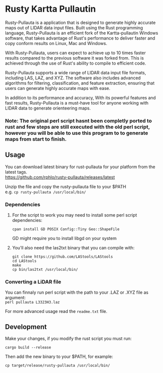 # Rusty Kartta Pullautin

Rusty-Pullauta is a application that is designed to generate highly accurate maps out of LIDAR data input files. Built using the Rust programming language, Rusty-Pullauta is an efficient fork of the Kartta-pullautin Windows software, that takes advantage of Rust's performance to deliver faster and copy conform results on Linux, Mac and Windows.

With Rusty-Pullauta, users can expect to achieve up to 10 times faster results compared to the previous software it was forked from. This is achieved through the use of Rust's ability to compile to efficient code.

Rusty-Pullauta supports a wide range of LIDAR data input file formats, including LAS, LAZ, and XYZ. The software also includes advanced algorithms for filtering, classification, and feature extraction, ensuring that users can generate highly accurate maps with ease.

In addition to its performance and accuracy, With its powerful features and fast results, Rusty-Pullauta is a must-have tool for anyone working with LIDAR data to generate orienteering maps.

### Note: The original perl script hasnt been completly ported to rust and few steps are still executed with the old perl script, however you will be able to use this program to to generate maps from start to finish.

## Usage

You can download latest binary for rust-pullauta for your platform from the latest tags.  
https://github.com/rphlo/rusty-pullauta/releases/latest

Unzip the file and copy the rusty-pullauta file to your $PATH  
e.g. `cp rusty-pullauta /usr/local/bin/`

### Dependencies
1. For the script to work you may need to install some perl script dependencies:

    `cpan install GD POSIX Config::Tiny Geo::ShapeFile`

    GD might require you to install libgd on your system

2. You'll also need the las2txt binary that you can compile with:  
    ```
    git clone https://github.com/LAStools/LAStools
    cd LAStools
    make
    cp bin/las2txt /usr/local/bin/
    ```

### Converting a LiDAR file
You can finnaly run perl script with the path to your .LAZ or .XYZ file as argument:  
`perl pullauta L3323H3.laz`

For more advanced usage read the `readme.txt` file.

## Development

Make your changes, if you modify the rust script you must run:

`cargo build --release`

Then add the new binary to your $PATH, for example:

`cp target/release/rusty-pullauta /usr/local/bin/`

